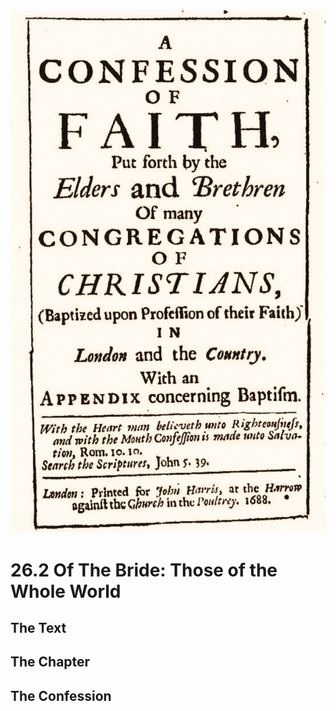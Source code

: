 <img class="intro-right" src="art-1689.png">

# 26.2 Of The Bride: Those of the Whole World

## The Text

## The Chapter

## The Confession

